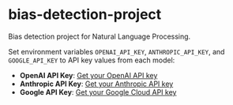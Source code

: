 # bias-detection-project
Bias detection project for Natural Language Processing.

Set environment variables `OPENAI_API_KEY`, `ANTHROPIC_API_KEY`, and `GOOGLE_API_KEY` to API key values from each model:

- **OpenAI API Key**: [Get your OpenAI API key](https://platform.openai.com/account/api-keys)
- **Anthropic API Key**: [Get your Anthropic API key](https://console.anthropic.com/)
- **Google API Key**: [Get your Google Cloud API key](https://console.cloud.google.com/apis/credentials)
